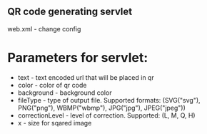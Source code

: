 ## QR code generating servlet

web.xml - change config

# Parameters for servlet: 
- text - text encoded url that will be placed in qr
- color - color of qr code
- background - background color
- fileType - type of output file. Supported formats: (SVG("svg"), PNG("png"), WBMP("wbmp"), JPG("jpg"), JPEG("jpeg"))
- correctionLevel - level of correction. Supported: (L, M, Q, H)
- x - size for sqared image 
